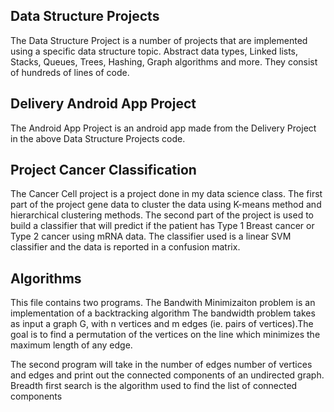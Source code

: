 <h2>Data Structure Projects</h2>

The Data Structure Project is a number of projects that are implemented using a specific data structure topic. Abstract data types, Linked lists, Stacks, Queues, Trees, Hashing, Graph algorithms and more. They consist of hundreds of lines of code. 

<h2>Delivery Android App Project</h2>

The Android App Project is an android app made from the Delivery Project in the above Data Structure Projects code. 

<h2>Project Cancer Classification</h2>

The Cancer Cell project is a project done in my data science class. The first part of the project gene data to cluster the data using K-means method and hierarchical clustering methods. The second part of the project is used to build a classifier that will predict if the patient has Type 1 Breast cancer or Type 2 cancer using mRNA data. The classifier used is a linear SVM classifier and the data is reported in a confusion matrix. 

<h2>Algorithms</h2>
This file contains two programs. The Bandwith Minimizaiton problem is an implementation of a backtracking algorithm The bandwidth problem takes as input a graph G, with n vertices and m edges (ie. pairs of vertices).The goal is to find a permutation of the vertices on the line which minimizes the maximum length of any edge. 

The second program will take in the number of edges number of vertices and edges and print out the connected components of an undirected graph. Breadth first search is the algorithm used to find the list of connected components

